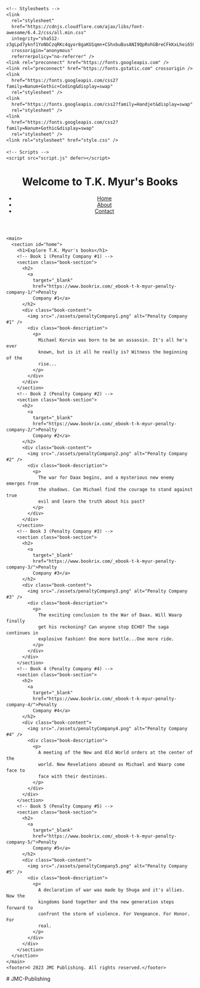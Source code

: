 <!DOCTYPE html>
<html lang="en">
  <head>
    <meta charset="UTF-8" />
    <meta name="viewport" content="width=device-width, initial-scale=1.0" />
    <title>T.K. Myur's Books</title>

    <!-- Stylesheets -->
    <link
      rel="stylesheet"
      href="https://cdnjs.cloudflare.com/ajax/libs/font-awesome/6.4.2/css/all.min.css"
      integrity="sha512-z3gLpd7yknf1YoNbCzqRKc4qyor8gaKU1qmn+CShxbuBusANI9QpRohGBreCFkKxLhei6S9CQXFEbbKuqLg0DA=="
      crossorigin="anonymous"
      referrerpolicy="no-referrer" />
    <link rel="preconnect" href="https://fonts.googleapis.com" />
    <link rel="preconnect" href="https://fonts.gstatic.com" crossorigin />
    <link
      href="https://fonts.googleapis.com/css2?family=Nanum+Gothic+Coding&display=swap"
      rel="stylesheet" />
    <link
      href="https://fonts.googleapis.com/css2?family=Handjet&display=swap"
      rel="stylesheet" />
    <link
      href="https://fonts.googleapis.com/css2?family=Nanum+Gothic&display=swap"
      rel="stylesheet" />
    <link rel="stylesheet" href="style.css" />

    <!-- Scripts -->
    <script src="script.js" defer></script>
  </head>

  <body>
    <header>
      <h1>Welcome to T.K. Myur's Books</h1>
      <nav>
        <ul>
          <li><a href="#home">Home</a></li>
          <li><a href="#about">About</a></li>
          <li><a href="#contact">Contact</a></li>
        </ul>
      </nav>
    </header>

    <main>
      <section id="home">
        <h1>Explore T.K. Myur's books</h1>
        <!-- Book 1 (Penalty Company #1) -->
        <section class="book-section">
          <h2>
            <a
              target="_blank"
              href="https://www.bookrix.com/_ebook-t-k-myur-penalty-company-1/">Penalty
              Company #1</a>
          </h2>
          <div class="book-content">
            <img src="./assets/penaltyCompany1.png" alt="Penalty Company #1" />
            <div class="book-description">
              <p>
                Michael Korvin was born to be an assassin. It's all he's ever
                known, but is it all he really is? Witness the beginning of the
                rise...
              </p>
            </div>
          </div>
        </section>
        <!-- Book 2 (Penalty Company #2) -->
        <section class="book-section">
          <h2>
            <a
              target="_blank"
              href="https://www.bookrix.com/_ebook-t-k-myur-penalty-company-2/">Penalty
              Company #2</a>
          </h2>
          <div class="book-content">
            <img src="./assets/penaltyCompany2.png" alt="Penalty Company #2" />
            <div class="book-description">
              <p>
                The war for Daax begins, and a mysterious new enemy emerges from
                the shadows. Can Michael find the courage to stand against true
                evil and learn the truth about his past?
              </p>
            </div>
          </div>
        </section>
        <!-- Book 3 (Penalty Company #3) -->
        <section class="book-section">
          <h2>
            <a
              target="_blank"
              href="https://www.bookrix.com/_ebook-t-k-myur-penalty-company-3/">Penalty
              Company #3</a>
          </h2>
          <div class="book-content">
            <img src="./assets/penaltyCompany3.png" alt="Penalty Company #3" />
            <div class="book-description">
              <p>
                The exciting conclusion to the War of Daax. Will Waarp finally
                get his reckoning? Can anyone stop ECHO? The saga continues in
                explosive fashion! One more battle...One more ride.
              </p>
            </div>
          </div>
        </section>
        <!-- Book 4 (Penalty Company #4) -->
        <section class="book-section">
          <h2>
            <a
              target="_blank"
              href="https://www.bookrix.com/_ebook-t-k-myur-penalty-company-4/">Penalty
              Company #4</a>
          </h2>
          <div class="book-content">
            <img src="./assets/penaltyCompany4.png" alt="Penalty Company #4" />
            <div class="book-description">
              <p>
                A meeting of the New and Old World orders at the center of the
                world. New Revelations abound as Michael and Waarp come face to
                face with their destinies.
              </p>
            </div>
          </div>
        </section>
        <!-- Book 5 (Penalty Company #5) -->
        <section class="book-section">
          <h2>
            <a
              target="_blank"
              href="https://www.bookrix.com/_ebook-t-k-myur-penalty-company-5/">Penalty
              Company #5</a>
          </h2>
          <div class="book-content">
            <img src="./assets/penaltyCompany5.png" alt="Penalty Company #5" />
            <div class="book-description">
              <p>
                A declaration of war was made by Shuga and it's allies. Now the
                kingdoms band together and the new generation steps forward to
                confront the storm of violence. For Vengeance. For Honor. For
                real.
              </p>
            </div>
          </div>
        </section>
      </section>
    </main>
    <footer>© 2023 JMC Publishing. All rights reserved.</footer>
  </body>
</html>
# JMC-Publishing
